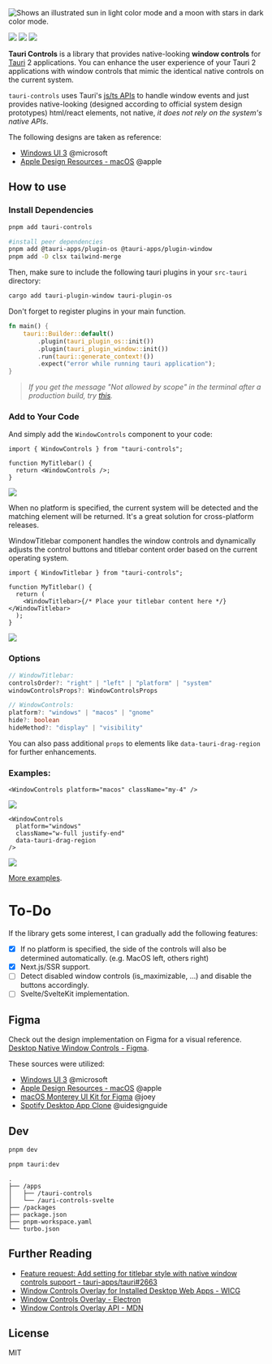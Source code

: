 <picture>
  <source media="(prefers-color-scheme: dark)" srcset="https://github.com/agmmnn/tauri-controls/assets/16024979/8ac8cae0-9cde-4b27-af8b-02d949ede7a2">
  <img alt="Shows an illustrated sun in light color mode and a moon with stars in dark color mode." src="https://github.com/agmmnn/tauri-controls/assets/16024979/12f46aa7-72de-4c44-aa4a-0580c73fc73a">
</picture>

![](https://img.shields.io/bundlephobia/min/tauri-controls)
![](https://img.shields.io/bundlephobia/minzip/tauri-controls)
[![](https://img.shields.io/npm/dt/tauri-controls)](https://npmjs.com/package/tauri-controls)

**Tauri Controls** is a library that provides native-looking **window controls** for [Tauri](https://github.com/tauri-apps/tauri) 2 applications. You can enhance the user experience of your Tauri 2 applications with window controls that mimic the identical native controls on the current system.

`tauri-controls` uses Tauri's [js/ts APIs](https://next--tauri.netlify.app/next/api/js) to handle window events and just provides native-looking (designed according to official system design prototypes) html/react elements, not native, _it does not rely on the system's native APIs_.

The following designs are taken as reference:

- [Windows UI 3](https://www.figma.com/community/file/1159947337437047524) @microsoft
- [Apple Design Resources - macOS](https://www.figma.com/community/file/1251588934545918753) @apple

## How to use

### Install Dependencies

```bash
pnpm add tauri-controls

#install peer dependencies
pnpm add @tauri-apps/plugin-os @tauri-apps/plugin-window
pnpm add -D clsx tailwind-merge
```

Then, make sure to include the following tauri plugins in your `src-tauri` directory:

```bash
cargo add tauri-plugin-window tauri-plugin-os
```

Don't forget to register plugins in your main function.

```rust
fn main() {
    tauri::Builder::default()
        .plugin(tauri_plugin_os::init())
        .plugin(tauri_plugin_window::init())
        .run(tauri::generate_context!())
        .expect("error while running tauri application");
}
```

> _If you get the message "Not allowed by scope" in the terminal after a production build, try [this](https://github.com/agmmnn/tauri-controls/issues/1#issuecomment-1653557673)._

### Add to Your Code

And simply add the `WindowControls` component to your code:

```tsx
import { WindowControls } from "tauri-controls";

function MyTitlebar() {
  return <WindowControls />;
}
```

![](https://github.com/agmmnn/tauri-controls/assets/16024979/7be3dde4-7953-4188-af12-abd4445c0bf9)

When no platform is specified, the current system will be detected and the matching element will be returned. It's a great solution for cross-platform releases.

WindowTitlebar component handles the window controls and dynamically adjusts the control buttons and titlebar content order based on the current operating system.

```tsx
import { WindowTitlebar } from "tauri-controls";

function MyTitlebar() {
  return (
    <WindowTitlebar>{/* Place your titlebar content here */}</WindowTitlebar>
  );
}
```

![](https://github.com/agmmnn/tauri-controls/assets/16024979/214677d4-dd70-4e6b-96c3-b9d1a1356f05)

### Options

```ts
// WindowTitlebar:
controlsOrder?: "right" | "left" | "platform" | "system"
windowControlsProps?: WindowControlsProps

// WindowControls:
platform?: "windows" | "macos" | "gnome"
hide?: boolean
hideMethod?: "display" | "visibility"
```

You can also pass additional `props` to elements like `data-tauri-drag-region` for further enhancements.

### Examples:

```tsx
<WindowControls platform="macos" className="my-4" />
```

![](https://i.imgur.com/OAO22HC.png)

```tsx
<WindowControls
  platform="windows"
  className="w-full justify-end"
  data-tauri-drag-region
/>
```

![](https://i.imgur.com/hq389kn.png)

[More examples](https://github.com/agmmnn/tauri-controls/blob/master/src/App.tsx).

# To-Do

If the library gets some interest, I can gradually add the following features:

- [x] If no platform is specified, the side of the controls will also be determined automatically. (e.g. MacOS left, others right)
- [x] Next.js/SSR support.
- [ ] Detect disabled window controls (is_maximizable, ...) and disable the buttons accordingly.
- [ ] Svelte/SvelteKit implementation.

## Figma

Check out the design implementation on Figma for a visual reference. [Desktop Native Window Controls - Figma](https://www.figma.com/file/ms2vbZx5lEGxHqHR8fAfQm/Desktop-Native-Window-Controls?type=design&node-id=4%3A6020&mode=design&t=PIbVTsr8zWmIFsNr-1).

These sources were utilized:

- [Windows UI 3](https://www.figma.com/community/file/1159947337437047524) @microsoft
- [Apple Design Resources - macOS](https://www.figma.com/community/file/1251588934545918753) @apple
- [macOS Monterey UI Kit for Figma](https://www.figma.com/community/file/1034539431656086181/macOS-Monterey-UI-Kit-for-Figma) @joey
- [Spotify Desktop App Clone](https://www.figma.com/community/file/1028665514709480268/Spotify-Desktop-App-Clone) @uidesignguide

## Dev

```bash
pnpm dev

pnpm tauri:dev
```

```
.
├── /apps
│   ├── /tauri-controls
│   └── /auri-controls-svelte
├── /packages
├── package.json
├── pnpm-workspace.yaml
└── turbo.json
```

## Further Reading

- [Feature request: Add setting for titlebar style with native window controls support - tauri-apps/tauri#2663](https://github.com/tauri-apps/tauri/issues/2663)
- [Window Controls Overlay for Installed Desktop Web Apps - WICG](https://github.com/WICG/window-controls-overlay/blob/main/explainer.md)
- [Window Controls Overlay - Electron](https://www.electronjs.org/docs/latest/tutorial/window-customization#window-controls-overlay-macos-windows)
- [Window Controls Overlay API - MDN](https://developer.mozilla.org/en-US/docs/Web/API/Window_Controls_Overlay_API)

## License

MIT
